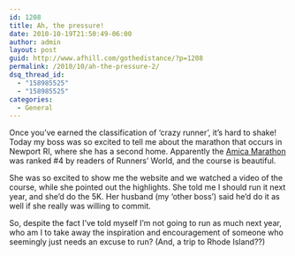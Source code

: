```yaml
---
id: 1208
title: Ah, the pressure!
date: 2010-10-19T21:50:49-06:00
author: admin
layout: post
guid: http://www.afhill.com/gothedistance/?p=1208
permalink: /2010/10/ah-the-pressure-2/
dsq_thread_id:
  - "158985525"
  - "158985525"
categories:
  - General
---
```

Once you&#8217;ve earned the classification of &#8216;crazy runner&#8217;, it&#8217;s hard to shake! Today my boss was so excited to tell me about the marathon that occurs in Newport RI, where she has a second home. Apparently the [Amica Marathon](http://www.amicamarathon.com) was ranked #4 by readers of Runners&#8217; World, and the course is beautiful.

She was so excited to show me the website and we watched a video of the course, while she pointed out the highlights. She told me I should run it next year, and she&#8217;d do the 5K. Her husband (my &#8216;other boss&#8217;) said he&#8217;d do it as well if she really was willing to commit. 

So, despite the fact I&#8217;ve told myself I&#8217;m not going to run as much next year, who am I to take away the inspiration and encouragement of someone who seemingly just needs an excuse to run? (And, a trip to Rhode Island??)